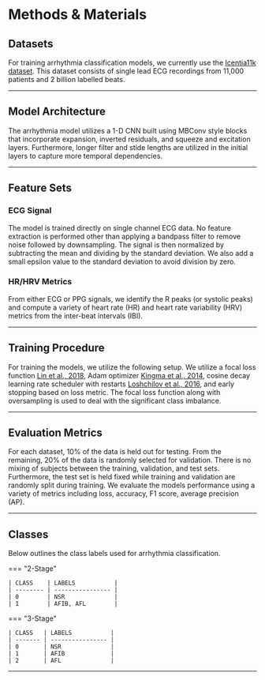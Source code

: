 # Methods & Materials

## <span class="sk-h2-span">Datasets</span>

For training arrhythmia classification models, we currently use the [Icentia11k dataset](https://physionet.org/content/icentia11k-continuous-ecg/1.0.0/). This dataset consists of single lead ECG recordings from 11,000 patients and 2 billion labelled beats.

---

## <span class="sk-h2-span">Model Architecture</span>

The arrhythmia model utilizes a 1-D CNN built using MBConv style blocks that incorporate expansion, inverted residuals, and squeeze and excitation layers. Furthermore, longer filter and stide lengths are utilized in the initial layers to capture more temporal dependencies.

---

## <span class="sk-h2-span">Feature Sets</span>

### ECG Signal

The model is trained directly on single channel ECG data. No feature extraction is performed other than applying a bandpass filter to remove noise followed by downsampling. The signal is then normalized by subtracting the mean and dividing by the standard deviation. We also add a small epsilon value to the standard deviation to avoid division by zero.


### HR/HRV Metrics

From either ECG or PPG signals, we identify the R peaks (or systolic peaks) and compute a variety of heart rate (HR) and heart rate variability (HRV) metrics from the inter-beat intervals (IBI).

---

## <span class="sk-h2-span">Training Procedure</span>

For training the models, we utilize the following setup. We utilize a focal loss function [Lin et al., 2018](https://arxiv.org/pdf/1708.02002.pdf), Adam optimizer [Kingma et al., 2014](https://arxiv.org/pdf/1412.6980.pdf), cosine decay learning rate scheduler with restarts [Loshchilov et al., 2016](https://arxiv.org/pdf/1608.03983.pdf), and early stopping based on loss metric. The focal loss function along with oversampling is used to deal with the significant class imbalance.

---

## <span class="sk-h2-span">Evaluation Metrics</span>

For each dataset, 10% of the data is held out for testing. From the remaining, 20% of the data is randomly selected for validation. There is no mixing of subjects between the training, validation, and test sets. Furthermore, the test set is held fixed while training and validation are randomly split during training. We evaluate the models performance using a variety of metrics including loss, accuracy, F1 score, average precision (AP).

---

## <span class="sk-h2-span">Classes</span>

Below outlines the class labels used for arrhythmia classification.

=== "2-Stage"

    | CLASS    | LABELS           |
    | -------- | ---------------- |
    | 0        | NSR              |
    | 1        | AFIB, AFL        |

=== "3-Stage"

    | CLASS   | LABELS           |
    | ------- | ---------------- |
    | 0       | NSR              |
    | 1       | AFIB             |
    | 2       | AFL              |

---
